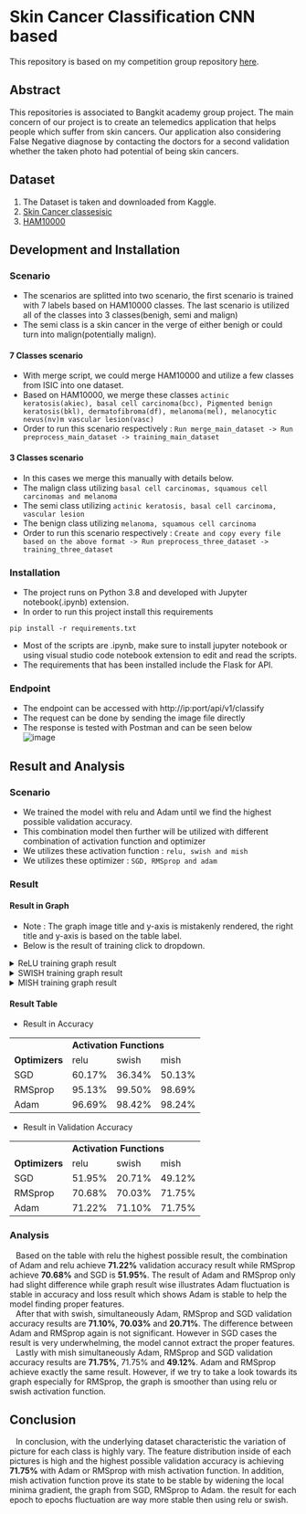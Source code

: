 # Skin Cancer Classification CNN based
This repository is based on my competition group repository [here](https://github.com/Sekigahara/skin-cancer-classification-skinconnect).

## Abstract
This repositories is associated to Bangkit academy group project. The main concern of our project is to create an telemedics application that helps people which suffer from skin cancers. Our application also considering False Negative diagnose by contacting the doctors for a second validation whether the taken photo had potential of being skin cancers.

## Dataset
1. The Dataset is taken and downloaded from Kaggle.
2. [Skin Cancer classesisic](https://www.kaggle.com/datasets/nodoubttome/skin-cancer9-classesisic)
3. [HAM10000](https://www.kaggle.com/datasets/kmader/skin-cancer-mnist-ham10000)

## Development and Installation
### Scenario
- The scenarios are splitted into two scenario, the first scenario is trained with 7 labels based on HAM10000 classes. The last scenario is utilized all of the classes into 3 classes(benigh, semi and malign)
- The semi class is a skin cancer in the verge of either benigh or could turn into malign(potentially malign).
#### 7 Classes scenario
- With merge script, we could merge HAM10000 and utilize a few classes from ISIC into one dataset.
- Based on HAM10000, we merge these classes ```actinic keratosis(akiec), basal cell carcinoma(bcc), Pigmented benign keratosis(bkl), dermatofibroma(df), melanoma(mel), melanocytic nevus(nv)m vascular lesion(vasc)```
- Order to run this scenario respectively : ```Run merge_main_dataset -> Run preprocess_main_dataset -> training_main_dataset```
#### 3 Classes scenario
- In this cases we merge this manually with details below.
- The malign class utilizing ```basal cell carcinomas, squamous cell carcinomas and melanoma```
- The semi class utilizing ```actinic keratosis, basal cell carcinoma, vascular lesion```
- The benign class utilizing ```melanoma, squamous cell carcinoma```
- Order to run this scenario respectively : ```Create and copy every file based on the above format -> Run preprocess_three_dataset -> training_three_dataset```
### Installation
- The project runs on Python 3.8 and developed with Jupyter notebook(.ipynb) extension.
- In order to run this project install this requirements
```
pip install -r requirements.txt
```
- Most of the scripts are .ipynb, make sure to install jupyter notebook or using visual studio code notebook extension to edit and read the scripts.
- The requirements that has been installed include the Flask for API.
### Endpoint
- The endpoint can be accessed with http://ip:port/api/v1/classify
- The request can be done by sending the image file directly
- The response is tested with Postman and can be seen below <br> ![image](https://user-images.githubusercontent.com/54882818/187690697-b9c695dc-7767-4944-9ced-45006467e432.png)

## Result and Analysis
### Scenario
- We trained the model with relu and Adam until we find the highest possible validation accuracy.
- This combination model then further will be utilized with different combination of activation function and optimizer
- We utilizes these activation function : ```relu, swish and mish```
- We utilizes these optimizer : ```SGD, RMSprop and adam```
### Result
#### Result in Graph
- Note : The graph image title and y-axis is mistakenly rendered, the right title and y-axis is based on the table label.
- Below is the result of training click to dropdown.
<details markdown="1">
<summary>ReLU training graph result</summary>
</br>
<table style="width:100%">
  <tr> 
      <th> Loss SGD </th>
      <th> Accuracy SGD</th>
  </tr>
  <tr> 
      <td> <img src="https://user-images.githubusercontent.com/54882818/189628149-5a637d19-36c3-4225-9ce8-7fd3b49c2b2e.jpg"/> </td>
      <td> <img src="https://user-images.githubusercontent.com/54882818/189628162-826bffb9-37cb-4aff-8382-78bc79541ae3.jpg"/> </td>
  </tr>
  <tr> 
      <th> Loss RMSprop</th>
      <th> Accuracy RMSprop</th>
  </tr>
  <tr> 
      <td> <img src="https://user-images.githubusercontent.com/54882818/189627995-8d7902ba-de00-42e8-ab89-ef719e5fad10.jpg"/> </td>
      <td> <img src="https://user-images.githubusercontent.com/54882818/189628031-563df083-c24d-4e2a-8dbe-320af0ccff67.jpg"/> </td>
  </tr>
  <tr> 
      <th> Loss Adam</th>
      <th> Accuracy Adam</th>
  </tr>
  <tr> 
      <td> <img src="https://user-images.githubusercontent.com/54882818/189619093-74daec8a-294a-4d58-b6c9-e38e437fdd28.jpg"/> </td>
      <td> <img src="https://user-images.githubusercontent.com/54882818/189619122-55ffac46-c6f3-47b2-ada7-681ccd73500f.jpg"/> </td>
  </tr>
</table>
</details>

<details markdown="1">
<summary>SWISH training graph result</summary>
</br>
<table style="width:100%">
  <tr> 
    <th> Loss SGD </th>
    <th> Accuracy SGD</th>
  </tr>
  <tr> 
    <td> <img src="https://user-images.githubusercontent.com/54882818/189629219-eb6d12ec-5d49-4371-988a-1f17c13121e6.jpg"/> </td>
    <td> <img src="https://user-images.githubusercontent.com/54882818/189629234-7a93e31d-2693-477c-b9d1-53da5ca902d5.jpg"/> </td>
  </tr>
  <tr> 
    <th> Loss RMSprop</th>
    <th> Accuracy RMSprop</th>
  </tr>
  <tr> 
    <td> <img src="https://user-images.githubusercontent.com/54882818/189629508-2f249a09-9c3c-4dc5-b9ad-a83acc3cfb30.jpg"/> </td>
    <td> <img src="https://user-images.githubusercontent.com/54882818/189629522-3c7ee465-d7a5-4da2-9702-314bc8dab8a7.jpg"/> </td>
  </tr>
  <tr> 
    <th> Loss Adam</th>
    <th> Accuracy Adam</th>
  </tr>
  <tr> 
    <td> <img src="https://user-images.githubusercontent.com/54882818/189629658-c801ea45-2efa-4df5-87e9-6d6754d2303a.jpg"/> </td>
    <td> <img src="https://user-images.githubusercontent.com/54882818/189629747-a24a3c66-017f-40e1-a34e-b67375b19c87.jpg"/> </td>
  </tr>
</table>
</details>

<details markdown="1">
<summary>MISH training graph result</summary>
</br>
<table style="width:100%">
  <tr> 
    <th> Loss SGD </th>
    <th> Accuracy SGD</th>
  </tr>
  <tr> 
    <td> <img src="https://user-images.githubusercontent.com/54882818/189632597-42e6fbd5-85e3-4d58-b4c5-932035dadc22.jpg"/> </td>
    <td> <img src="https://user-images.githubusercontent.com/54882818/189632608-94c68edd-53bf-4217-80e7-ec25ce2df4e4.jpg"/> </td>

  </tr>
  <tr> 
    <th> Loss RMSprop</th>
    <th> Accuracy RMSprop</th>
  </tr>
  <tr> 
    <td> <img src="https://user-images.githubusercontent.com/54882818/189632710-947b33f7-1c2a-473a-9e97-983de45815b3.jpg"/> </td>
    <td> <img src="https://user-images.githubusercontent.com/54882818/189632747-a4d32221-841d-451c-afc2-cce7069ef863.jpg"/> </td>
  </tr>

  <tr> 
    <th> Loss Adam</th>
    <th> Accuracy Adam</th>
  </tr>
  <tr> 
    <td> <img src="https://user-images.githubusercontent.com/54882818/189632344-0a34a778-fefa-4c96-bddc-94a1114c6b8c.jpg"/> </td>
    <td> <img src="https://user-images.githubusercontent.com/54882818/189632357-1e58f28d-a9c1-496d-94fc-defeee0cdfc3.jpg"/> </td>
  </tr>
</table>
</details>

#### Result Table
- Result in Accuracy
<table>
  <tr>
    <td> </td>
    <td colspan="3"> <b> Activation Functions </b> </td>
  </tr>
  <tr> 
    <td> <b> Optimizers </b> </td>
    <td> relu </td>
    <td> swish </td>
    <td> mish </td>
  </tr>
  <tr>
    <td> SGD </td>
    <td> 60.17% </td>
    <td> 36.34% </td>
    <td> 50.13% </td>
  </tr>
  <tr>
    <td> RMSprop </td>
    <td> 95.13% </td>
    <td> 99.50% </td>
    <td> 98.69% </td>
  </tr>
  <tr>
    <td> Adam </td>
    <td> 96.69% </td>
    <td> 98.42% </td>
    <td> 98.24% </td>
  </tr>
</table>

- Result in Validation Accuracy
<table>
  <tr>
    <td> </td>
    <td colspan="3"> <b> Activation Functions </b> </td>
  </tr>
  <tr> 
    <td> <b> Optimizers </b> </td>
    <td> relu </td>
    <td> swish </td>
    <td> mish </td>
  </tr>
  <tr>
    <td> SGD </td>
    <td> 51.95% </td>
    <td> 20.71% </td>
    <td> 49.12% </td>
  </tr>
  <tr>
    <td> RMSprop </td>
    <td> 70.68% </td>
    <td> 70.03% </td>
    <td> 71.75% </td>
  </tr>
  <tr>
    <td> Adam </td>
    <td> 71.22% </td>
    <td> 71.10% </td>
    <td> 71.75% </td>
  </tr>
</table>

### Analysis
&nbsp;&ensp;Based on the table with relu the highest possible result, the combination of Adam and relu achieve <b>71.22%</b> validation accuracy result while RMSprop achieve <b>70.68%</b> and SGD is <b>51.95%</b>. The result of Adam and RMSprop only had slight difference while graph result wise illustrates Adam fluctuation is stable in accuracy and loss result which shows Adam is stable to help the model finding proper features.</br>
&nbsp;&ensp;After that with swish, simultaneously Adam, RMSprop and SGD validation accuracy results are <b>71.10%</b>, <b>70.03%</b> and <b>20.71%</b>. The difference between Adam and RMSprop again is not significant. However in SGD cases the result is very underwhelming, the model cannot extract the proper features. </br>
&nbsp;&ensp;Lastly with mish simultaneously Adam, RMSprop and SGD validation accuracy results are <b>71.75%</b>, 71.75%</b> and <b>49.12%</b>. Adam and RMSprop achieve exactly the same result. However, if we try to take a look towards its graph especially for RMSprop, the graph is smoother than using relu or swish activation function.
## Conclusion
&nbsp;&ensp;In conclusion, with the underlying dataset characteristic the variation of picture for each class is highly vary. The feature distribution inside of each pictures is high and the highest possible validation accuracy is achieving <b>71.75%</b> with Adam or RMSprop with mish activation function. In addition, mish activation function prove its state to be stable by widening the local minima gradient, the graph from SGD, RMSprop to Adam. the result for each epoch to epochs fluctuation are way more stable then using relu or swish.
